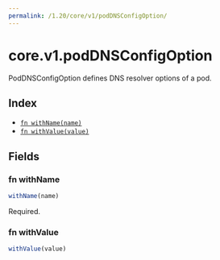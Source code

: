 ```yaml
---
permalink: /1.20/core/v1/podDNSConfigOption/
---
```


# core.v1.podDNSConfigOption

PodDNSConfigOption defines DNS resolver options of a pod.

## Index

* [`fn withName(name)`](#fn-withname)
* [`fn withValue(value)`](#fn-withvalue)

## Fields

### fn withName

```ts
withName(name)
```

Required.

### fn withValue

```ts
withValue(value)
```


